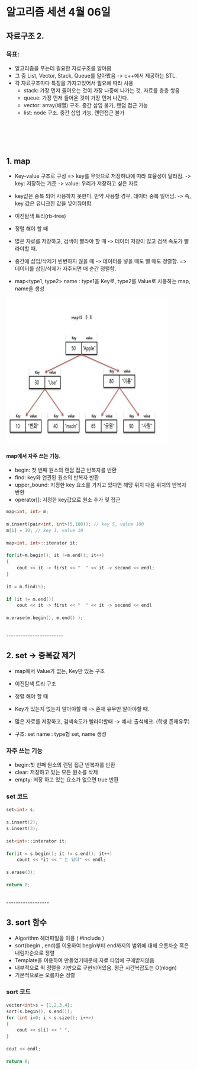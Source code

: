 # 알고리즘 세션 4월 06일

## 자료구조 2.

### 목표: 
- 알고리즘을 푸는데 필요한 자료구조를 알아봄 
- 그 중 List, Vector, Stack, Queue를 알아봤음 -> c++에서 제공하는 STL.
- 각 자료구조마다 특징을 가지고있어서 필요에 따라 사용 
    - stack: 가장 먼저 들어오는 것이 가장 나중에 나가는 것. 자료를 층층 쌓음
    - queue: 가장 먼저 들어온 것이 가장 먼저 나간다.
    - vector: array(배열) 구조. 중간 삽입 불가, 랜덤 접근 가능
    - list: node 구조. 중간 삽입 가능, 랜던접근 불가


<br><br>
----------------------

## 1. map
- Key-value 구조로 구성 => key를 무엇으로 저장하냐에 따라 효율성이 달라짐.
-> key: 저장하는 기준
-> value: 우리가 저장하고 싶은 자료
- key값은 중복 되어 사용하지 못한다. 만약 사용할 경우, 데이터 중복 일어남. -> 즉, key 값은 유니크한 값을 넣어줘야함.
- 이진탐색 트리(rb-tree)

- 정렬 해야 할 때
- 많은 자료를 저장하고, 검색이 빨라야 할 때 -> 데이터 저장이 많고 검색 속도가 빨라야할 때.
- 중간에 삽입/삭제가 빈번하지 않을 때 -> 데이터를 넣을 때도 뺄 때도 정렬함. => 데이터를 삽입/삭제가 자주되면 매 순간 정렬함.
- map<type1, type2> name : type1을 Key로, 
                    type2를 Value로 사용하는 map, name을 생성

![linked list](./img/map.png)

#### map에서 자주 쓰는 기능.
- begin: 첫 번째 원소의 랜덤 접근 반복자를 반환
- find: key와 연관된 원소의 반복자 반환
- upper_bound: 지정한 key 요소를 가지고 있다면 해당 위치 다음 위치의 반복자 반환
- operator[]: 지정한 key값으로 원소 추가 및 접근

```c++
map<int, int> m;

m.insert(pair<int, int>(5,100)); // key 5, value 100
m[1] = 10; // key 1, value 10

map<int, int>::iterator it;

for(it=m.begin(); it !=m.end(); it++)
{
    cout << it -> first << "  " << it -> second << endl;
} 

it = m.find(5);

if (it != m.end())
    cout << it -> first << "  " << it -> second << endl    

m.erase(m.begin(), m.end() );
```

<br>
------------------------

## 2. set -> 중복값 제거
- map에서 Value가 없는, Key만 있는 구조
- 이진탐색 트리 구조

- 정렬 해야 할 때
- Key가 있는지 없는지 알아야할 때 -> 존재 유무만 알아야할 때.
- 많은 자료를 저장하고, 검색속도가 빨라야할때 -> 예시: 출석체크. (학생 존재유무)
- 구조: set<type> name : type형 set, name 생성

### 자주 쓰는 기능
- begin:첫 번째 원소의 랜덤 접근 반복자를 반환
- clear: 저장하고 있는 모든 원소를 삭제
- empty: 저장 하고 있는 요소가 없으면 true 반환

### set 코드

``` c++
set<int> s;

s.insert(2);
s.insert(3);

set<int>::interator it;

for(it = s.begin(); it != s.end(); it++)
    count << *it << " 는 있다" << endl;

s.erase(3);

return 0;
```

<br>
------------------

## 3. sort 함수
- Algorithm 헤더파일을 이용 ( #include<algorithm> )
- sort(begin , end)를 이용하여 begin부터 end까지의 범위에 대해 오름차순 혹은
내림차순으로 정렬
- Template을 이용하여 만들었기때문에 자료 타입에 구애받지않음
- 내부적으로 퀵 정렬을 기반으로 구현되어있음. 평균 시간복잡도는 O(nlogn)
- 기본적으로는 오름차순 정렬

### sort 코드 

```c++
vector<int>s = {1,2,3,4};
sort(s.begin(), s.end());
for (int i=0; i < s.size(); i++>)
{
    cout << s[i] << " ",
}

cout << endl;

return 0;
```